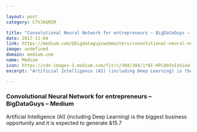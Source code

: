 ```yaml
---

layout: post
category: C7VJAGM2R

title: "Convolutional Neural Network for entrepreneurs – BigDataGuys – Medium"
date: 2017-11-04
link: https://medium.com/@bigdataguyswebmasters/convolutional-neural-network-for-entrepreneurs-a9231b056de4?source=rss------machine_learning-5
image: undefined
domain: medium.com
name: Medium
icon: https://cdn-images-1.medium.com/fit/c/304/304/1*8I-HPL0bfoIzGied-dzOvA.png
excerpt: "Artificial Intelligence (AI) (including Deep Learning) is the biggest business opportunity and it is expected to generate &amp;15.7"

---
```


### Convolutional Neural Network for entrepreneurs – BigDataGuys – Medium

Artificial Intelligence (AI) (including Deep Learning) is the biggest business opportunity and it is expected to generate &amp;15.7
